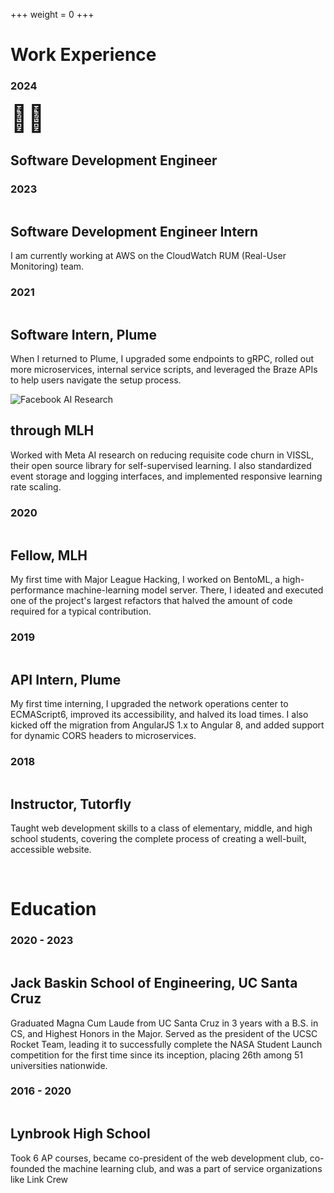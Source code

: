 +++
weight = 0
+++

<div id="experience-container">

# Work Experience

### 2024
<section class="education">
    <div>
        <span style="font-size: 3em;">😶‍🌫️</span>
        <h2>Software Development Engineer</h2>
    </div>
</section>

### 2023
<section class="education">
    <div>
        <img src="_index_/aws.png" alt="" data-dark-src="_index_/AWS-Logo-halfwhite.png" data-light-src="_index_/aws.png">
        <h2>Software Development Engineer Intern</h2>
    </div>
    
I am currently working at AWS on the CloudWatch RUM (Real-User Monitoring) team.
</section>

### 2021
<section class="education">
    <div>
        <img src="_index_/plume.png" alt="">
        <h2>Software Intern, Plume</h2>
    </div>

When I returned to Plume, I upgraded some endpoints to gRPC, 
rolled out more microservices, internal service scripts, and 
leveraged the Braze APIs to help users navigate the setup
process.
</section>

<section class="education">
    <div>
        <img src="_index_/Meta.jpg" alt="Facebook AI Research">
        <h2>through MLH</h2>
    </div>

Worked with Meta AI research on reducing requisite code churn in VISSL, their open source library for 
self-supervised learning. I also standardized event storage and logging interfaces, and implemented responsive
learning rate scaling.
</section>

### 2020

<section class="education">
    <div>
        <img src="_index_/mlh-logo-black.svg" data-light-src="_index_/mlh-logo-black.svg" data-dark-src="_index_/mlh-logo-white.svg" alt="">
        <h2>Fellow, MLH</h2>
    </div>
    
My first time with Major League Hacking, I worked on BentoML, a high-performance machine-learning model server. 
There, I ideated and executed one of the project's largest refactors that halved the amount of code required for 
a typical contribution.
</section>

### 2019

<section class="education">
    <div>
        <img src="_index_/plume.png" alt="">
        <h2>API Intern, Plume</h2>
    </div>

My first time interning, I upgraded the network operations center to ECMAScript6, improved its accessibility, and halved its load times. 
I also kicked off the migration from AngularJS 1.x to Angular 8, and added support for dynamic CORS headers to microservices. 
</section>

### 2018

<section class="education">
    <div>
        <img src="_index_/tutorfly.png" alt="">
        <h2>Instructor, Tutorfly</h2>
    </div>

Taught web development skills to a class of elementary, middle, and high school students, covering the complete process of creating a well-built, accessible website. 
</section>

<br>

# Education

### 2020 - 2023

<section class="education">
    <div>
        <img src="_index_/ucsc.png" alt="">
        <h2>Jack Baskin School of Engineering, UC Santa Cruz</h2>
    </div>
    
Graduated Magna Cum Laude from UC Santa Cruz in 3 years with a B.S. in CS, and Highest Honors in the Major.
Served as the president of the UCSC Rocket Team, leading it to successfully complete the NASA Student Launch
competition for the first time since its inception, placing 26th among 51 universities nationwide.
</section>

### 2016 - 2020
<section class="education">
    <div>
        <img src="_index_/lhs.jpg" alt="">
        <h2>Lynbrook High School</h2>
    </div>
    
Took 6 AP courses, became co-president of the web development club, co-founded the machine learning club, and was a part of service organizations like Link Crew
</section>

</div>

